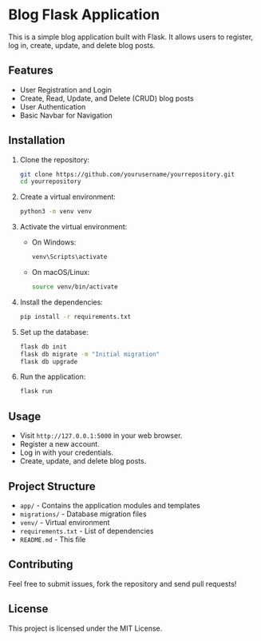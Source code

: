 
# Blog Flask Application

This is a simple blog application built with Flask. It allows users to register, log in, create, update, and delete blog posts.

## Features

- User Registration and Login
- Create, Read, Update, and Delete (CRUD) blog posts
- User Authentication
- Basic Navbar for Navigation

## Installation

1. Clone the repository:

   ```bash
   git clone https://github.com/yourusername/yourrepository.git
   cd yourrepository
   ```

2. Create a virtual environment:

   ```bash
   python3 -m venv venv
   ```

3. Activate the virtual environment:

   - On Windows:

     ```bash
     venv\Scripts\activate
     ```

   - On macOS/Linux:

     ```bash
     source venv/bin/activate
     ```

4. Install the dependencies:

   ```bash
   pip install -r requirements.txt
   ```

5. Set up the database:

   ```bash
   flask db init
   flask db migrate -m "Initial migration"
   flask db upgrade
   ```

6. Run the application:

   ```bash
   flask run
   ```

## Usage

- Visit `http://127.0.0.1:5000` in your web browser.
- Register a new account.
- Log in with your credentials.
- Create, update, and delete blog posts.

## Project Structure

- `app/` - Contains the application modules and templates
- `migrations/` - Database migration files
- `venv/` - Virtual environment
- `requirements.txt` - List of dependencies
- `README.md` - This file

## Contributing

Feel free to submit issues, fork the repository and send pull requests!

## License

This project is licensed under the MIT License.

